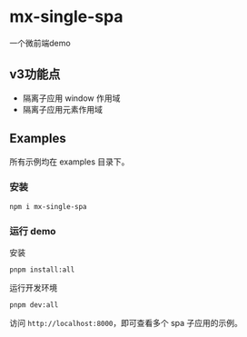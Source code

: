 # mx-single-spa
一个微前端demo

## v3功能点

- 隔离子应用 window 作用域
- 隔离子应用元素作用域
  
## Examples
所有示例均在 examples 目录下。

### 安装
```
npm i mx-single-spa
```
### 运行 demo
安装
```
pnpm install:all
```
运行开发环境
```
pnpm dev:all
```
访问 `http://localhost:8000`，即可查看多个 spa 子应用的示例。
